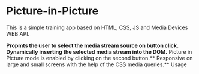 # Picture-in-Picture

This is a simple training app based on HTML, CSS, JS and Media Devices WEB API.

**Propmts the user to select the media stream source on button click.\
Dynamically inserting the selected media stream into the DOM.**
Picture in Picture mode is enabled by clicking on the second button.**
Responsive on large and small screens with the help of the CSS media queries.**
Usage
